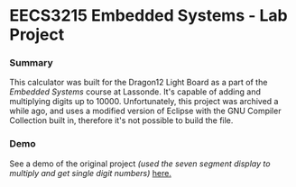 <h1>EECS3215 Embedded Systems - Lab Project</h1>
<h3>Summary</h3>
This calculator was built for the Dragon12 Light Board as a part of the <i>Embedded Systems</i> course at Lassonde. It's capable of adding and multiplying digits up to 10000.
Unfortunately, this project was archived a while ago, and uses a modified version of Eclipse with the GNU Compiler Collection built in, therefore it's not possible to build the file.
<h3>Demo</h3>
See a demo of the original project <i>(used the seven segment display to multiply and get single digit numbers)</i> <a href="https://www.youtube.com/watch?v=Yc5MRupQqFM">here.</a>
